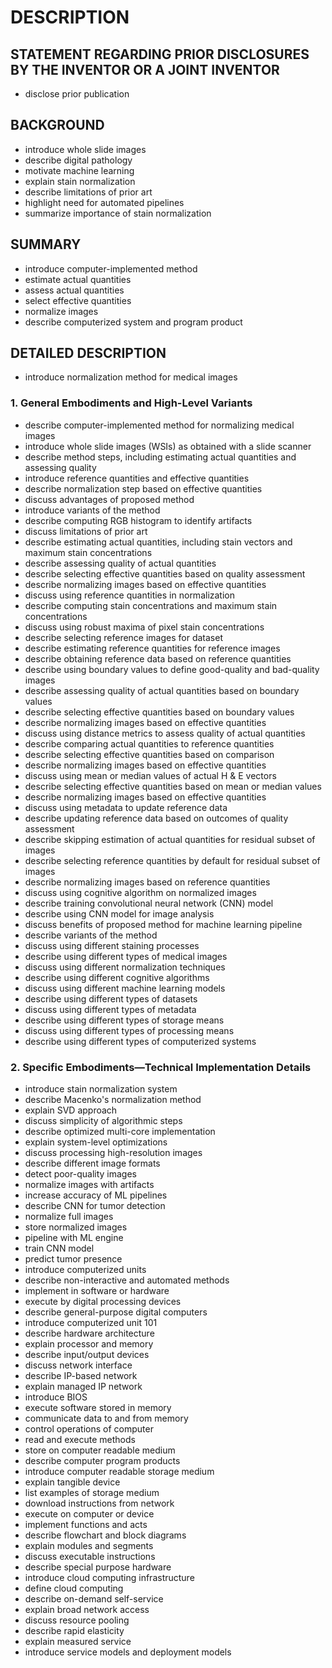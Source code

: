 # DESCRIPTION

## STATEMENT REGARDING PRIOR DISCLOSURES BY THE INVENTOR OR A JOINT INVENTOR

- disclose prior publication

## BACKGROUND

- introduce whole slide images
- describe digital pathology
- motivate machine learning
- explain stain normalization
- describe limitations of prior art
- highlight need for automated pipelines
- summarize importance of stain normalization

## SUMMARY

- introduce computer-implemented method
- estimate actual quantities
- assess actual quantities
- select effective quantities
- normalize images
- describe computerized system and program product

## DETAILED DESCRIPTION

- introduce normalization method for medical images

### 1. General Embodiments and High-Level Variants

- describe computer-implemented method for normalizing medical images
- introduce whole slide images (WSIs) as obtained with a slide scanner
- describe method steps, including estimating actual quantities and assessing quality
- introduce reference quantities and effective quantities
- describe normalization step based on effective quantities
- discuss advantages of proposed method
- introduce variants of the method
- describe computing RGB histogram to identify artifacts
- discuss limitations of prior art
- describe estimating actual quantities, including stain vectors and maximum stain concentrations
- describe assessing quality of actual quantities
- describe selecting effective quantities based on quality assessment
- describe normalizing images based on effective quantities
- discuss using reference quantities in normalization
- describe computing stain concentrations and maximum stain concentrations
- discuss using robust maxima of pixel stain concentrations
- describe selecting reference images for dataset
- describe estimating reference quantities for reference images
- describe obtaining reference data based on reference quantities
- describe using boundary values to define good-quality and bad-quality images
- describe assessing quality of actual quantities based on boundary values
- describe selecting effective quantities based on boundary values
- describe normalizing images based on effective quantities
- discuss using distance metrics to assess quality of actual quantities
- describe comparing actual quantities to reference quantities
- describe selecting effective quantities based on comparison
- describe normalizing images based on effective quantities
- discuss using mean or median values of actual H & E vectors
- describe selecting effective quantities based on mean or median values
- describe normalizing images based on effective quantities
- discuss using metadata to update reference data
- describe updating reference data based on outcomes of quality assessment
- describe skipping estimation of actual quantities for residual subset of images
- describe selecting reference quantities by default for residual subset of images
- describe normalizing images based on reference quantities
- discuss using cognitive algorithm on normalized images
- describe training convolutional neural network (CNN) model
- describe using CNN model for image analysis
- discuss benefits of proposed method for machine learning pipeline
- describe variants of the method
- discuss using different staining processes
- describe using different types of medical images
- discuss using different normalization techniques
- describe using different cognitive algorithms
- discuss using different machine learning models
- describe using different types of datasets
- discuss using different types of metadata
- describe using different types of storage means
- discuss using different types of processing means
- describe using different types of computerized systems

### 2. Specific Embodiments—Technical Implementation Details

- introduce stain normalization system
- describe Macenko's normalization method
- explain SVD approach
- discuss simplicity of algorithmic steps
- describe optimized multi-core implementation
- explain system-level optimizations
- discuss processing high-resolution images
- describe different image formats
- detect poor-quality images
- normalize images with artifacts
- increase accuracy of ML pipelines
- describe CNN for tumor detection
- normalize full images
- store normalized images
- pipeline with ML engine
- train CNN model
- predict tumor presence
- introduce computerized units
- describe non-interactive and automated methods
- implement in software or hardware
- execute by digital processing devices
- describe general-purpose digital computers
- introduce computerized unit 101
- describe hardware architecture
- explain processor and memory
- describe input/output devices
- discuss network interface
- describe IP-based network
- explain managed IP network
- introduce BIOS
- execute software stored in memory
- communicate data to and from memory
- control operations of computer
- read and execute methods
- store on computer readable medium
- describe computer program products
- introduce computer readable storage medium
- explain tangible device
- list examples of storage medium
- download instructions from network
- execute on computer or device
- implement functions and acts
- describe flowchart and block diagrams
- explain modules and segments
- discuss executable instructions
- describe special purpose hardware
- introduce cloud computing infrastructure
- define cloud computing
- describe on-demand self-service
- explain broad network access
- discuss resource pooling
- describe rapid elasticity
- explain measured service
- introduce service models and deployment models

